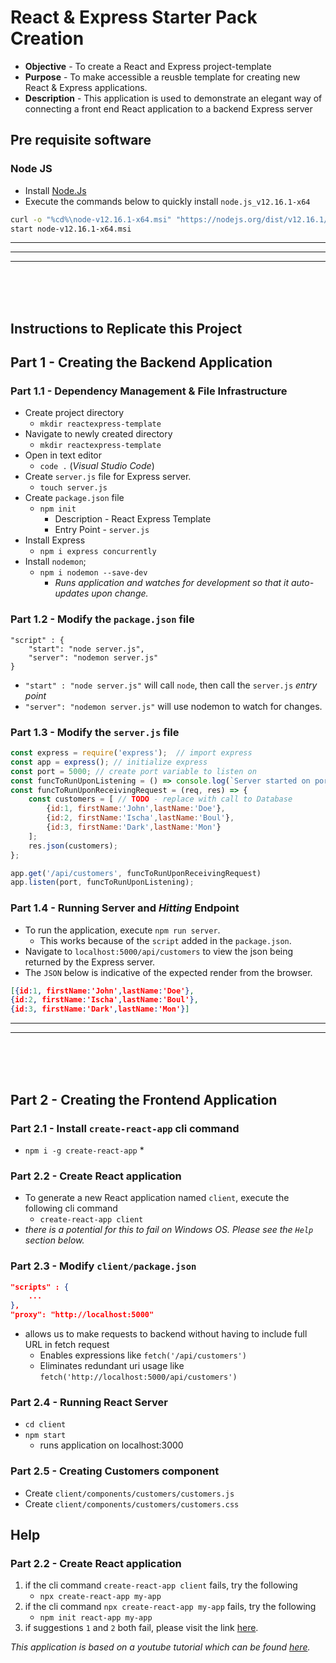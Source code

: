 # React & Express Starter Pack Creation
* **Objective** - To create a React and Express project-template
* **Purpose** - To make accessible a reusble template for creating new React & Express applications.
* **Description** - This application is used to demonstrate an elegant way of connecting a front end React application to a backend Express server

## Pre requisite software
### Node JS
* Install [Node.Js](https://nodejs.org/en/)
* Execute the commands below to quickly install `node.js_v12.16.1-x64`
```bash
curl -o "%cd%\node-v12.16.1-x64.msi" "https://nodejs.org/dist/v12.16.1/node-v12.16.1-x64.msi"
start node-v12.16.1-x64.msi
```

<hr><hr><hr>
<br><br><br>

## Instructions to Replicate this Project

## Part 1 - Creating the Backend Application

### Part 1.1 - Dependency Management & File Infrastructure
* Create project directory
    * `mkdir reactexpress-template`
* Navigate to newly created directory
    * `mkdir reactexpress-template`
* Open in text editor
    * `code .` (_Visual Studio Code_)
* Create `server.js` file for Express server.
    * `touch server.js`
* Create `package.json` file
    * `npm init`
        * Description - React Express Template
        * Entry Point - `server.js`
* Install Express
    * `npm i express concurrently`
* Install `nodemon`;
    * `npm i nodemon --save-dev`
        * _Runs application and watches for development so that it auto-updates upon change._

### Part 1.2 - Modify the `package.json` file
```
"script" : {
    "start": "node server.js",
    "server": "nodemon server.js"
}
```
* `"start" : "node server.js"` will call `node`, then call the `server.js` _entry point_
* `"server": "nodemon server.js"` will use nodemon to watch for changes.

### Part 1.3 - Modify the `server.js` file

```javascript
const express = require('express');  // import express
const app = express(); // initialize express
const port = 5000; // create port variable to listen on
const funcToRunUponListening = () => console.log(`Server started on port ${port}`);
const funcToRunUponReceivingRequest = (req, res) => {
    const customers = [ // TODO - replace with call to Database
        {id:1, firstName:'John',lastName:'Doe'},
        {id:2, firstName:'Ischa',lastName:'Boul'},
        {id:3, firstName:'Dark',lastName:'Mon'}
    ];
    res.json(customers);
};

app.get('/api/customers', funcToRunUponReceivingRequest)
app.listen(port, funcToRunUponListening);
```


### Part 1.4 - Running Server and _Hitting_ Endpoint
* To run the application, execute `npm run server`.
    * This works because of the `script` added in the `package.json`.
* Navigate to `localhost:5000/api/customers` to view the json being returned by the Express server.
* The `JSON` below is indicative of the expected render from the browser.

```JSON
[{id:1, firstName:'John',lastName:'Doe'},
{id:2, firstName:'Ischa',lastName:'Boul'},
{id:3, firstName:'Dark',lastName:'Mon'}]
```

<hr><hr>
<br><br><br>


## Part 2 - Creating the Frontend Application

### Part 2.1 - Install `create-react-app` cli command
* `npm i -g create-react-app`
    * 

### Part 2.2 - Create React application
* To generate a new React application named `client`, execute the following cli command 
    * `create-react-app client`
* _there is a potential for this to fail on Windows OS. Please see the `Help` section below._


### Part 2.3 - Modify `client/package.json`

```JSON
"scripts" : {
    ...
},
"proxy": "http://localhost:5000"
```


* allows us to make requests to backend without having to include full URL in fetch request
    * Enables expressions like `fetch('/api/customers')`
    * Eliminates redundant uri usage like `fetch('http://localhost:5000/api/customers')`



### Part 2.4 - Running React Server
* `cd client`
* `npm start`
    * runs application on localhost:3000

### Part 2.5 - Creating Customers component
* Create `client/components/customers/customers.js`
* Create `client/components/customers/customers.css`




## Help

### Part 2.2 - Create React application
1. if the cli command `create-react-app client` fails, try the following 
    * `npx create-react-app my-app`
2. if the cli command `npx create-react-app my-app` fails, try the following 
    * `npm init react-app my-app`
3. if suggestions `1` and `2` both fail, please visit the link [here](https://github.com/facebook/create-react-app/issues/6512).



_This application is based on a youtube tutorial which can be found [here](https://www.youtube.com/watch?v=v0t42xBIYIs)._